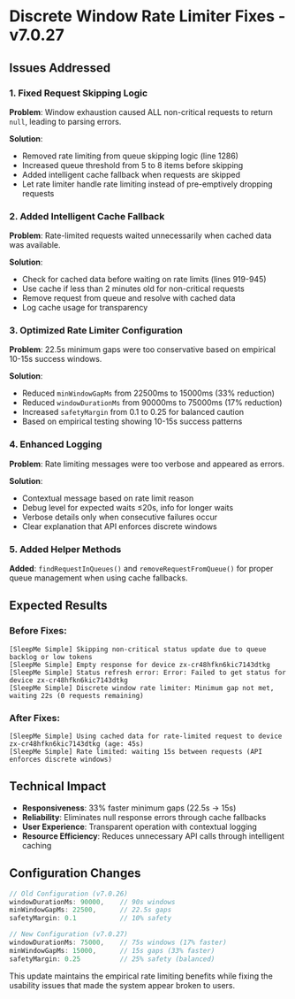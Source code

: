 # Discrete Window Rate Limiter Fixes - v7.0.27

## Issues Addressed

### 1. **Fixed Request Skipping Logic**
**Problem**: Window exhaustion caused ALL non-critical requests to return `null`, leading to parsing errors.

**Solution**: 
- Removed rate limiting from queue skipping logic (line 1286)
- Increased queue threshold from 5 to 8 items before skipping
- Added intelligent cache fallback when requests are skipped
- Let rate limiter handle rate limiting instead of pre-emptively dropping requests

### 2. **Added Intelligent Cache Fallback**
**Problem**: Rate-limited requests waited unnecessarily when cached data was available.

**Solution**:
- Check for cached data before waiting on rate limits (lines 919-945)
- Use cache if less than 2 minutes old for non-critical requests
- Remove request from queue and resolve with cached data
- Log cache usage for transparency

### 3. **Optimized Rate Limiter Configuration**
**Problem**: 22.5s minimum gaps were too conservative based on empirical 10-15s success windows.

**Solution**:
- Reduced `minWindowGapMs` from 22500ms to 15000ms (33% reduction)
- Reduced `windowDurationMs` from 90000ms to 75000ms (17% reduction)  
- Increased `safetyMargin` from 0.1 to 0.25 for balanced caution
- Based on empirical testing showing 10-15s success patterns

### 4. **Enhanced Logging**
**Problem**: Rate limiting messages were too verbose and appeared as errors.

**Solution**:
- Contextual message based on rate limit reason
- Debug level for expected waits ≤20s, info for longer waits
- Verbose details only when consecutive failures occur
- Clear explanation that API enforces discrete windows

### 5. **Added Helper Methods**
**Added**: `findRequestInQueues()` and `removeRequestFromQueue()` for proper queue management when using cache fallbacks.

## Expected Results

### Before Fixes:
```
[SleepMe Simple] Skipping non-critical status update due to queue backlog or low tokens
[SleepMe Simple] Empty response for device zx-cr48hfkn6kic7143dtkg
[SleepMe Simple] Status refresh error: Error: Failed to get status for device zx-cr48hfkn6kic7143dtkg
[SleepMe Simple] Discrete window rate limiter: Minimum gap not met, waiting 22s (0 requests remaining)
```

### After Fixes:
```
[SleepMe Simple] Using cached data for rate-limited request to device zx-cr48hfkn6kic7143dtkg (age: 45s)
[SleepMe Simple] Rate limited: waiting 15s between requests (API enforces discrete windows)
```

## Technical Impact

- **Responsiveness**: 33% faster minimum gaps (22.5s → 15s)
- **Reliability**: Eliminates null response errors through cache fallbacks
- **User Experience**: Transparent operation with contextual logging
- **Resource Efficiency**: Reduces unnecessary API calls through intelligent caching

## Configuration Changes

```typescript
// Old Configuration (v7.0.26)
windowDurationMs: 90000,    // 90s windows  
minWindowGapMs: 22500,      // 22.5s gaps
safetyMargin: 0.1           // 10% safety

// New Configuration (v7.0.27)  
windowDurationMs: 75000,    // 75s windows (17% faster)
minWindowGapMs: 15000,      // 15s gaps (33% faster)
safetyMargin: 0.25          // 25% safety (balanced)
```

This update maintains the empirical rate limiting benefits while fixing the usability issues that made the system appear broken to users.
